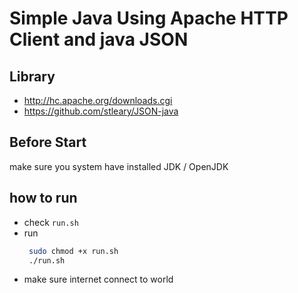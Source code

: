 # Simple Java Using Apache HTTP Client and java JSON

## Library
- http://hc.apache.org/downloads.cgi
- https://github.com/stleary/JSON-java

## Before Start
make sure you system have installed JDK / OpenJDK

## how to run 
- check `run.sh`
- run
  ``` bash
   sudo chmod +x run.sh
   ./run.sh
  ```
- make sure internet connect to world